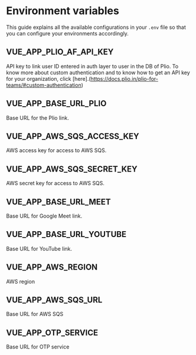 # Environment variables
This guide explains all the available configurations in your `.env` file so that you can configure your environments accordingly.

## VUE_APP_PLIO_AF_API_KEY
API key to link user ID entered in auth layer to user in the DB of Plio. To know more about custom authentication and to know how to get an API key for your organization, click [here].(https://docs.plio.in/plio-for-teams/#custom-authentication)

## VUE_APP_BASE_URL_PLIO
Base URL for the Plio link.

## VUE_APP_AWS_SQS_ACCESS_KEY
AWS access key for access to AWS SQS.

## VUE_APP_AWS_SQS_SECRET_KEY
AWS secret key for access to AWS SQS.

## VUE_APP_BASE_URL_MEET
Base URL for Google Meet link.

## VUE_APP_BASE_URL_YOUTUBE
Base URL for YouTube link.

## VUE_APP_AWS_REGION
AWS region

## VUE_APP_AWS_SQS_URL
Base URL for AWS SQS

## VUE_APP_OTP_SERVICE
Base URL for OTP service
